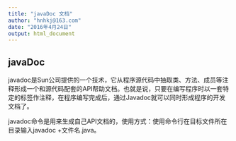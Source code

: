 ```yaml
---
title: "javaDoc 文档"
author: "hnhkj@163.com"
date: "2016年4月24日"
output: html_document
---
```


## javaDoc

javadoc是Sun公司提供的一个技术，它从程序源代码中抽取类、方法、成员等注释形成一个和源代码配套的API帮助文档。也就是说，只要在编写程序时以一套特定的标签作注释，在程序编写完成后，通过Javadoc就可以同时形成程序的开发文档了。

javadoc命令是用来生成自己API文档的，使用方式：使用命令行在目标文件所在目录输入javadoc +文件名.java。